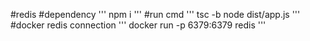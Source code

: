 #redis 
#dependency
'''
npm i 
'''
#run cmd 
'''
tsc -b
node dist/app.js
'''
#docker redis connection
'''
 docker run -p 6379:6379 redis
 '''
 
